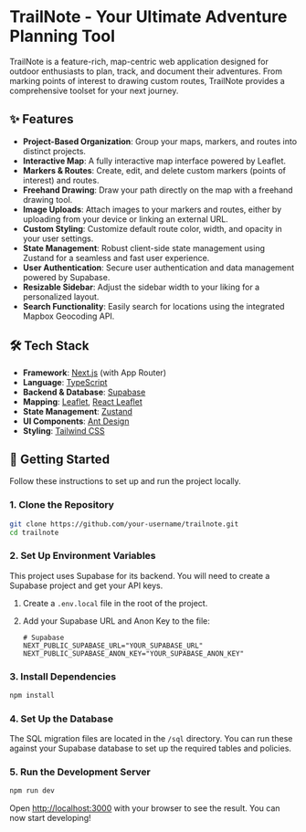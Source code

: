 # TrailNote - Your Ultimate Adventure Planning Tool

TrailNote is a feature-rich, map-centric web application designed for outdoor enthusiasts to plan, track, and document their adventures. From marking points of interest to drawing custom routes, TrailNote provides a comprehensive toolset for your next journey.

## ✨ Features

- **Project-Based Organization**: Group your maps, markers, and routes into distinct projects.
- **Interactive Map**: A fully interactive map interface powered by Leaflet.
- **Markers & Routes**: Create, edit, and delete custom markers (points of interest) and routes.
- **Freehand Drawing**: Draw your path directly on the map with a freehand drawing tool.
- **Image Uploads**: Attach images to your markers and routes, either by uploading from your device or linking an external URL.
- **Custom Styling**: Customize default route color, width, and opacity in your user settings.
- **State Management**: Robust client-side state management using Zustand for a seamless and fast user experience.
- **User Authentication**: Secure user authentication and data management powered by Supabase.
- **Resizable Sidebar**: Adjust the sidebar width to your liking for a personalized layout.
- **Search Functionality**: Easily search for locations using the integrated Mapbox Geocoding API.

## 🛠️ Tech Stack

- **Framework**: [Next.js](https://nextjs.org/) (with App Router)
- **Language**: [TypeScript](https://www.typescriptlang.org/)
- **Backend & Database**: [Supabase](https://supabase.io/)
- **Mapping**: [Leaflet](https://leafletjs.com/), [React Leaflet](https://react-leaflet.js.org/)
- **State Management**: [Zustand](https://github.com/pmndrs/zustand)
- **UI Components**: [Ant Design](https://ant.design/)
- **Styling**: [Tailwind CSS](https://tailwindcss.com/)

## 🚀 Getting Started

Follow these instructions to set up and run the project locally.

### 1. Clone the Repository

```bash
git clone https://github.com/your-username/trailnote.git
cd trailnote
```

### 2. Set Up Environment Variables

This project uses Supabase for its backend. You will need to create a Supabase project and get your API keys.

1.  Create a `.env.local` file in the root of the project.
2.  Add your Supabase URL and Anon Key to the file:

    ```
    # Supabase
    NEXT_PUBLIC_SUPABASE_URL="YOUR_SUPABASE_URL"
    NEXT_PUBLIC_SUPABASE_ANON_KEY="YOUR_SUPABASE_ANON_KEY"
    ```

### 3. Install Dependencies

```bash
npm install
```

### 4. Set Up the Database

The SQL migration files are located in the `/sql` directory. You can run these against your Supabase database to set up the required tables and policies.

### 5. Run the Development Server

```bash
npm run dev
```

Open [http://localhost:3000](http://localhost:3000) with your browser to see the result. You can now start developing!
